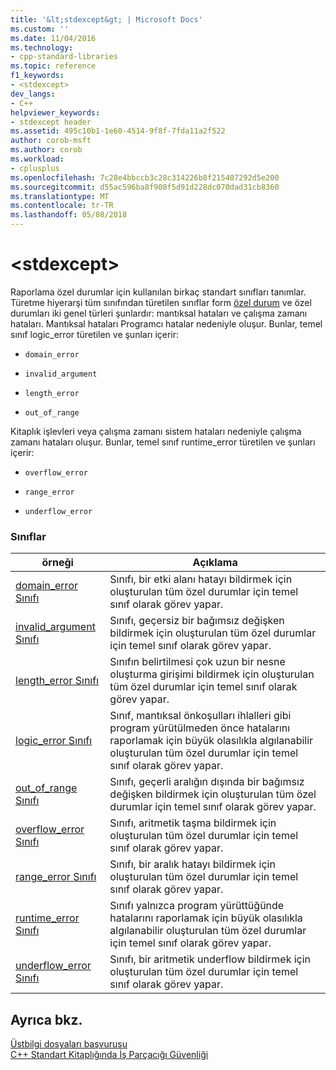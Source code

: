 ```yaml
---
title: '&lt;stdexcept&gt; | Microsoft Docs'
ms.custom: ''
ms.date: 11/04/2016
ms.technology:
- cpp-standard-libraries
ms.topic: reference
f1_keywords:
- <stdexcept>
dev_langs:
- C++
helpviewer_keywords:
- stdexcept header
ms.assetid: 495c10b1-1e60-4514-9f8f-7fda11a2f522
author: corob-msft
ms.author: corob
ms.workload:
- cplusplus
ms.openlocfilehash: 7c28e4bbccb3c28c314226b8f215407292d5e200
ms.sourcegitcommit: d55ac596ba8f908f5d91d228dc070dad31cb8360
ms.translationtype: MT
ms.contentlocale: tr-TR
ms.lasthandoff: 05/08/2018
---
```

# <a name="ltstdexceptgt"></a>&lt;stdexcept&gt;

Raporlama özel durumlar için kullanılan birkaç standart sınıfları tanımlar. Türetme hiyerarşi tüm sınıfından türetilen sınıflar form [özel durum](../standard-library/exception-class.md) ve özel durumları iki genel türleri şunlardır: mantıksal hataları ve çalışma zamanı hataları. Mantıksal hataları Programcı hatalar nedeniyle oluşur. Bunlar, temel sınıf logic_error türetilen ve şunları içerir:

- `domain_error`

- `invalid_argument`

- `length_error`

- `out_of_range`

Kitaplık işlevleri veya çalışma zamanı sistem hataları nedeniyle çalışma zamanı hataları oluşur. Bunlar, temel sınıf runtime_error türetilen ve şunları içerir:

- `overflow_error`

- `range_error`

- `underflow_error`

### <a name="classes"></a>Sınıflar

|örneği|Açıklama|
|-|-|
|[domain_error Sınıfı](../standard-library/domain-error-class.md)|Sınıfı, bir etki alanı hatayı bildirmek için oluşturulan tüm özel durumlar için temel sınıf olarak görev yapar.|
|[invalid_argument Sınıfı](../standard-library/invalid-argument-class.md)|Sınıfı, geçersiz bir bağımsız değişken bildirmek için oluşturulan tüm özel durumlar için temel sınıf olarak görev yapar.|
|[length_error Sınıfı](../standard-library/length-error-class.md)|Sınıfın belirtilmesi çok uzun bir nesne oluşturma girişimi bildirmek için oluşturulan tüm özel durumlar için temel sınıf olarak görev yapar.|
|[logic_error Sınıfı](../standard-library/logic-error-class.md)|Sınıf, mantıksal önkoşulları ihlalleri gibi program yürütülmeden önce hatalarını raporlamak için büyük olasılıkla algılanabilir oluşturulan tüm özel durumlar için temel sınıf olarak görev yapar.|
|[out_of_range Sınıfı](../standard-library/out-of-range-class.md)|Sınıfı, geçerli aralığın dışında bir bağımsız değişken bildirmek için oluşturulan tüm özel durumlar için temel sınıf olarak görev yapar.|
|[overflow_error Sınıfı](../standard-library/overflow-error-class.md)|Sınıfı, aritmetik taşma bildirmek için oluşturulan tüm özel durumlar için temel sınıf olarak görev yapar.|
|[range_error Sınıfı](../standard-library/range-error-class.md)|Sınıfı, bir aralık hatayı bildirmek için oluşturulan tüm özel durumlar için temel sınıf olarak görev yapar.|
|[runtime_error Sınıfı](../standard-library/runtime-error-class.md)|Sınıfı yalnızca program yürüttüğünde hatalarını raporlamak için büyük olasılıkla algılanabilir oluşturulan tüm özel durumlar için temel sınıf olarak görev yapar.|
|[underflow_error Sınıfı](../standard-library/underflow-error-class.md)|Sınıfı, bir aritmetik underflow bildirmek için oluşturulan tüm özel durumlar için temel sınıf olarak görev yapar.|

## <a name="see-also"></a>Ayrıca bkz.

[Üstbilgi dosyaları başvurusu](../standard-library/cpp-standard-library-header-files.md)<br/>
[C++ Standart Kitaplığında İş Parçacığı Güvenliği](../standard-library/thread-safety-in-the-cpp-standard-library.md)<br/>
